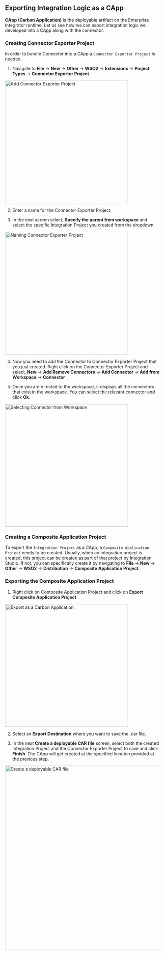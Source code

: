 ## Exporting Integration Logic as a CApp

**CApp (Carbon Application)** is the deployable artifact on the Enterprise Integrator runtime. Let us see how we can export integration logic we developed into a CApp along with the connector. 

### Creating Connector Exporter Project

In order to bundle Connector into a CApp a `Connector Exporter Project` is needed. 

1. Navigate to **File** -> **New** -> **Other** -> **WSO2** -> **Extensions** -> **Project Types** -> **Connector Exporter Project**.<br> 
  <img src="{{base_path}}/assets/img/integrate/connectors/connector-exporter-project-1.png" title="Add Connector Exporter Project" width="400" alt="Add Connector Exporter Project" />

2. Enter a name for the Connector Exporter Project. 

3. In the next screen select, **Specify the parent from workspace** and select the specific Integration Project you created from the dropdown. 
  <img src="{{base_path}}/assets/img/integrate/connectors/connector-exporter-project-naming.png" title="Naming Connector Exporter Project" width="400" alt="Naming Connector Exporter Project" />

4. Now you need to add the Connector to Connector Exporter Project that you just created. Right click on the Connector Exporter Project and select, **New** -> **Add Remove Connectors** -> **Add Connector** -> **Add from Workspace** -> **Connector**

5. Once you are directed to the workspace, it displays all the connectors that exist in the workspace. You can select the relevant connector and click **Ok**. 
  <img src="{{base_path}}/assets/img/integrate/connectors/adding-connector-to-exporter-project-3.png" title="Selecting Connector from Workspace" width="400" alt="Selecting Connector from Workspace" />

### Creating a Composite Application Project

To export the `Integration Project` as a CApp, a `Composite Application Project` needs to be created. Usually, when an Integration project is created, this project can be created as part of that project by Integration Studio. If not, you can specifically create it by navigating to  **File** -> **New** -> **Other** -> **WSO2** -> **Distribution** -> **Composite Application Project**. 

### Exporting the Composite Application Project
1. Right click on Composite Application Project and click on **Export Composite Application Project**.<br> 
  <img src="{{base_path}}/assets/img/integrate/connectors/capp-project1.png" title="Export as a Carbon Application" width="400" alt="Export as a Carbon Application" />

2. Select an **Export Destination** where you want to save the .car file. 

3. In the next **Create a deployable CAR file** screen, select both the created Integration Project and the Connector Exporter Project to save and click **Finish**. The CApp will get created at the specified location provided at the previous step. 
  <img src="{{base_path}}/assets/img/integrate/connectors/saving-projects.png" title="Create a deployable CAR file" width="600" alt="Create a deployable CAR file" />
